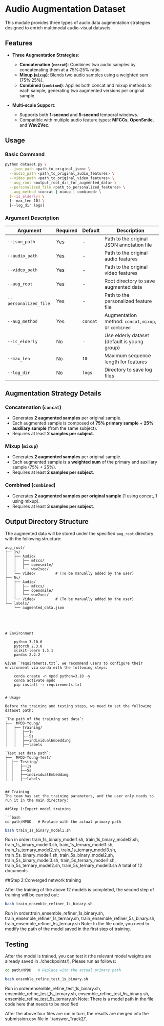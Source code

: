 # Audio Augmentation Dataset

This module provides three types of audio data augmentation strategies designed to enrich multimodal audio-visual datasets.

## Features

* **Three Augmentation Strategies**:

  * **Concatenation (`concat`)**: Combines two audio samples by concatenating them at a 75%:25% ratio.
  * **Mixup (`mixup`)**: Blends two audio samples using a weighted sum (75%:25%).
  * **Combined (`combined`)**: Applies both concat and mixup methods to each sample, generating two augmented versions per original sample.

* **Multi-scale Support**:

  * Supports both **1-second** and **5-second** temporal windows.
  * Compatible with multiple audio feature types: **MFCCs**, **OpenSmile**, and **Wav2Vec**.

## Usage

### Basic Command

```bash
python dataset.py \
  --json_path <path_to_original_json> \
  --audio_path <path_to_original_audio_features> \
  --video_path <path_to_original_video_features> \
  --aug_root <output_root_dir_for_augmented_data> \
  --personalized_file <path_to_personalized_features> \
  --aug_method <concat | mixup | combined> \
  [--is_elderly] \
  [--max_len 10] \
  [--log_dir logs]
```

### Argument Description

| Argument              | Required | Default  | Description                                           |
| --------------------- | -------- | -------- | ----------------------------------------------------- |
| `--json_path`         | Yes      | -        | Path to the original JSON annotation file             |
| `--audio_path`        | Yes      | -        | Path to the original audio features                   |
| `--video_path`        | Yes      | -        | Path to the original video features                   |
| `--aug_root`          | Yes      | -        | Root directory to save augmented data                 |
| `--personalized_file` | Yes      | -        | Path to the personalized feature file                 |
| `--aug_method`        | Yes      | `concat` | Augmentation method: `concat`, `mixup`, or `combined` |
| `--is_elderly`        | No       | -        | Use elderly dataset (default is young group)          |
| `--max_len`           | No       | `10`     | Maximum sequence length for features                  |
| `--log_dir`           | No       | `logs`   | Directory to save log files                           |

## Augmentation Strategy Details

### Concatenation (`concat`)

* Generates **2 augmented samples** per original sample.
* Each augmented sample is composed of **75% primary sample** + **25% auxiliary sample** (from the same subject).
* Requires at least **2 samples per subject**.

### Mixup (`mixup`)

* Generates **2 augmented samples** per original sample.
* Each augmented sample is a **weighted sum** of the primary and auxiliary sample (75% + 25%).
* Requires at least **2 samples per subject**.

### Combined (`combined`)

* Generates **2 augmented samples per original sample** (1 using concat, 1 using mixup).
* Requires at least **3 samples per subject**.

## Output Directory Structure

The augmented data will be stored under the specified `aug_root` directory with the following structure:

```
aug_root/
├── 1s/
│   ├── Audio/
│   │   ├── mfccs/
│   │   ├── opensmile/
│   │   └── wav2vec/
│   └── Video/         # (To be manually added by the user)
├── 5s/
│   ├── Audio/
│   │   ├── mfccs/
│   │   ├── opensmile/
│   │   └── wav2vec/
│   └── Video/         # (To be manually added by the user)
└── labels/
    └── augmented_data.json





# Environment

    python 3.10.0
    pytorch 2.3.0
    scikit-learn 1.5.1
    pandas 2.2.2

Given `requirements.txt`, we recommend users to configure their environment via conda with the following steps:

    conda create -n mpdd python=3.10 -y   
    conda activate mpdd  
    pip install -r requirements.txt 


# Usage

Before the training and testing steps, we need to set the following dataset path:

`The path of the training set data`:
├──  MPDD-Young/
│   ├── Training/
│   │   ├──1s
│   │   ├──5s
│   │   ├──individualEmbedding
│   │   ├──labels

`Test set data path`:
├──  MPDD-Young-Test/ 
│  ├── Testing/
│  │   ├──1s
│  │   ├──5s
│  │   ├──individualEmbedding
│  │   ├──labels


## Training
The team has set the training parameters, and the user only needs to run it in the main directory: 

##Step 1:Expert model training

```bash
cd path/MPDD   # Replace with the actual primary path
```
```bash
bash train_1s_binary_model1.sh
```
Run in order: 
train_1s_binary_model1.sh, train_1s_binary_model2.sh, train_1s_binary_model3.sh, train_1s_ternary_model1.sh, train_1s_ternary_model2.sh, train_1s_ternary_model3.sh, train_5s_binary_model1.sh, train_5s_binary_model2.sh, train_5s_binary_model3.sh, train_5s_ternary_model1.sh, train_5s_ternary_model2.sh, train_5s_ternary_model3.sh
A total of 12 documents.

##Step 2:Converged network training

After the training of the above 12 models is completed, the second step of training will be carried out:
```bash
bash train_ensemble_refiner_1s_binary.sh
```
Run in order:train_ensemble_refiner_1s_binary.sh, train_ensemble_refiner_1s_ternary.sh, train_ensemble_refiner_5s_binary.sh, train_ensemble_refiner_5s_ternary.sh
Note: In the file code, you need to modify the path of the model saved in the first step of training.

## Testing
After the model is trained, you can test it (the relevant model weights are already saved in ./checkpoints/), Please run as follows:

```bash
cd path/MPDD   # Replace with the actual primary path
```
```bash
bash ensemble_refine_test_1s_binary.sh
```
Run in order:ensemble_refine_test_1s_binary.sh, ensemble_refine_test_1s_ternary.sh, ensemble_refine_test_5s_binary.sh, ensemble_refine_test_5s_ternary.sh
Note: There is a model path in the file code here that needs to be modified

After the above four files are run in turn, the results are merged into the submission.csv file in './answer_Track2/'.

